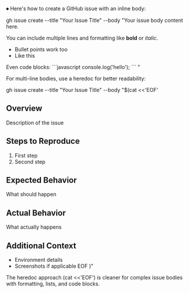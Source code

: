 ⏺ Here's how to create a GitHub issue with an inline body:

  gh issue create --title "Your Issue Title" --body "Your issue body content here.

  You can include multiple lines
  and formatting like **bold** or _italic_.

  - Bullet points work too
  - Like this

  Even code blocks:
  \`\`\`javascript
  console.log('hello');
  \`\`\`
  "

  For multi-line bodies, use a heredoc for better readability:

  gh issue create --title "Your Issue Title" --body "$(cat <<'EOF'
  ## Overview
  Description of the issue

  ## Steps to Reproduce
  1. First step
  2. Second step

  ## Expected Behavior
  What should happen

  ## Actual Behavior
  What actually happens

  ## Additional Context
  - Environment details
  - Screenshots if applicable
  EOF
  )"

  The heredoc approach (cat <<'EOF') is cleaner for complex issue bodies with formatting, lists, and code
   blocks.
